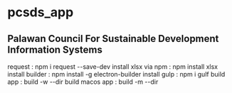 # pcsds_app
<h2>Palawan Council For Sustainable Development Information Systems</h2>

request : npm i request --save-dev
install xlsx via npm : npm install xlsx
install builder : npm install -g electron-builder
install gulp : npm i gulf
build app : build -w --dir
build macos app : build -m --dir
